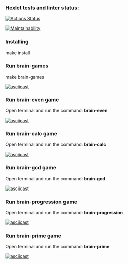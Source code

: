 ### Hexlet tests and linter status:
[![Actions Status](https://github.com/pandoraizida/qa-auto-engineer-javascript-project-44/actions/workflows/hexlet-check.yml/badge.svg)](https://github.com/pandoraizida/qa-auto-engineer-javascript-project-44/actions)

[![Maintainability](https://api.codeclimate.com/v1/badges/d1a98653c7d72ebb6e2e/maintainability)](https://codeclimate.com/github/pandoraizida/qa-auto-engineer-javascript-project-44/maintainability)

### Installing
make install

### Run brain-games
make brain-games

[![asciicast](https://asciinema.org/a/K3ePdYSkvZIFUk6GJSQnHTq78.svg)](https://asciinema.org/a/K3ePdYSkvZIFUk6GJSQnHTq78)

### Run brain-even game
Open terminal and run the command: **brain-even** 

[![asciicast](https://asciinema.org/a/AJe9berdqMhLp0W0eXBLQrg8U.svg)](https://asciinema.org/a/AJe9berdqMhLp0W0eXBLQrg8U)

### Run brain-calc game
Open terminal and run the command: **brain-calc** 

[![asciicast](https://asciinema.org/a/vnxgcZHmuiu1CQEoTHDbw2yKQ.svg)](https://asciinema.org/a/vnxgcZHmuiu1CQEoTHDbw2yKQ)

### Run brain-gcd game
Open terminal and run the command: **brain-gcd** 

[![asciicast](https://asciinema.org/a/J7pLDLItZOhIPphQFQf9uE1eH.svg)](https://asciinema.org/a/J7pLDLItZOhIPphQFQf9uE1eH)

### Run brain-progression game
Open terminal and run the command: **brain-progression** 

[![asciicast](https://asciinema.org/a/TPnoDkbzw1MhCWOfk0ttUGGAh.svg)](https://asciinema.org/a/TPnoDkbzw1MhCWOfk0ttUGGAh)

### Run brain-prime game
Open terminal and run the command: **brain-prime** 

[![asciicast](https://asciinema.org/a/w0bAulFKHIfTjKsJ7HR3iPOtW.svg)](https://asciinema.org/a/w0bAulFKHIfTjKsJ7HR3iPOtW)